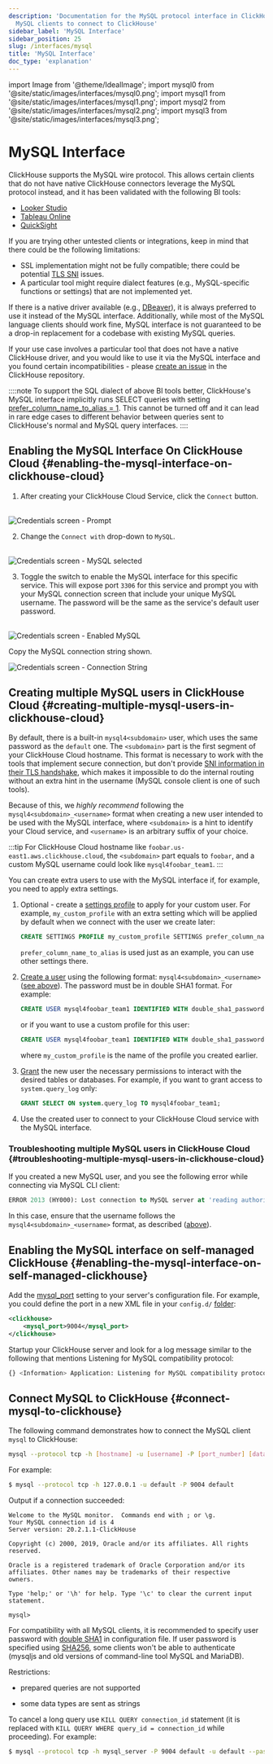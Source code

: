 ```yaml
---
description: 'Documentation for the MySQL protocol interface in ClickHouse, allowing
  MySQL clients to connect to ClickHouse'
sidebar_label: 'MySQL Interface'
sidebar_position: 25
slug: /interfaces/mysql
title: 'MySQL Interface'
doc_type: 'explanation'
---
```


import Image from '@theme/IdealImage';
import mysql0 from '@site/static/images/interfaces/mysql0.png';
import mysql1 from '@site/static/images/interfaces/mysql1.png';
import mysql2 from '@site/static/images/interfaces/mysql2.png';
import mysql3 from '@site/static/images/interfaces/mysql3.png';

# MySQL Interface

ClickHouse supports the MySQL wire protocol. This allows certain clients that do not have native ClickHouse connectors leverage the MySQL protocol instead, and it has been validated with the following BI tools:

- [Looker Studio](../integrations/data-visualization/looker-studio-and-clickhouse.md)
- [Tableau Online](../integrations/tableau-online)
- [QuickSight](../integrations/quicksight)

If you are trying other untested clients or integrations, keep in mind that there could be the following limitations:

- SSL implementation might not be fully compatible; there could be potential [TLS SNI](https://www.cloudflare.com/learning/ssl/what-is-sni/) issues.
- A particular tool might require dialect features (e.g., MySQL-specific functions or settings) that are not implemented yet.

If there is a native driver available (e.g., [DBeaver](../integrations/dbeaver)), it is always preferred to use it instead of the MySQL interface. Additionally, while most of the MySQL language clients should work fine, MySQL interface is not guaranteed to be a drop-in replacement for a codebase with existing MySQL queries.

If your use case involves a particular tool that does not have a native ClickHouse driver, and you would like to use it via the MySQL interface and you found certain incompatibilities - please [create an issue](https://github.com/ClickHouse/ClickHouse/issues) in the ClickHouse repository.

::::note
To support the SQL dialect of above BI tools better, ClickHouse's MySQL interface implicitly runs SELECT queries with setting [prefer_column_name_to_alias = 1](/operations/settings/settings#prefer_column_name_to_alias).
This cannot be turned off and it can lead in rare edge cases to different behavior between queries sent to ClickHouse's normal and MySQL query interfaces.
::::

## Enabling the MySQL Interface On ClickHouse Cloud {#enabling-the-mysql-interface-on-clickhouse-cloud}

1. After creating your ClickHouse Cloud Service, click the `Connect` button.

<br/>

<Image img={mysql0} alt="Credentials screen - Prompt" size="md"/>

2. Change the `Connect with` drop-down to `MySQL`. 

<br/>

<Image img={mysql1} alt="Credentials screen - MySQL selected" size="md" />

3. Toggle the switch to enable the MySQL interface for this specific service. This will expose port `3306` for this service and prompt you with your MySQL connection screen that include your unique MySQL username. The password will be the same as the service's default user password.

<br/>

<Image img={mysql2} alt="Credentials screen - Enabled MySQL" size="md"/>

Copy the MySQL connection string shown.

<Image img={mysql3} alt="Credentials screen - Connection String" size="md"/>

## Creating multiple MySQL users in ClickHouse Cloud {#creating-multiple-mysql-users-in-clickhouse-cloud}

By default, there is a built-in `mysql4<subdomain>` user, which uses the same password as the `default` one. The `<subdomain>` part is the first segment of your ClickHouse Cloud hostname. This format is necessary to work with the tools that implement secure connection, but don't provide [SNI information in their TLS handshake](https://www.cloudflare.com/learning/ssl/what-is-sni), which makes it impossible to do the internal routing without an extra hint in the username (MySQL console client is one of such tools).

Because of this, we _highly recommend_ following the `mysql4<subdomain>_<username>` format when creating a new user intended to be used with the MySQL interface, where `<subdomain>` is a hint to identify your Cloud service, and `<username>` is an arbitrary suffix of your choice.

:::tip
For ClickHouse Cloud hostname like `foobar.us-east1.aws.clickhouse.cloud`, the `<subdomain>` part equals to `foobar`, and a custom MySQL username could look like `mysql4foobar_team1`.
:::

You can create extra users to use with the MySQL interface if, for example, you need to apply extra settings.

1. Optional - create a [settings profile](/sql-reference/statements/create/settings-profile) to apply for your custom user. For example, `my_custom_profile` with an extra setting which will be applied by default when we connect with the user we create later:

    ```sql
    CREATE SETTINGS PROFILE my_custom_profile SETTINGS prefer_column_name_to_alias=1;
    ```

    `prefer_column_name_to_alias` is used just as an example, you can use other settings there.
2. [Create a user](/sql-reference/statements/create/user) using the following format: `mysql4<subdomain>_<username>` ([see above](#creating-multiple-mysql-users-in-clickhouse-cloud)). The password must be in double SHA1 format. For example:

    ```sql
    CREATE USER mysql4foobar_team1 IDENTIFIED WITH double_sha1_password BY 'YourPassword42$';
    ```

    or if you want to use a custom profile for this user:

    ```sql
    CREATE USER mysql4foobar_team1 IDENTIFIED WITH double_sha1_password BY 'YourPassword42$' SETTINGS PROFILE 'my_custom_profile';
    ```

    where `my_custom_profile` is the name of the profile you created earlier.
3. [Grant](/sql-reference/statements/grant) the new user the necessary permissions to interact with the desired tables or databases. For example, if you want to grant access to `system.query_log` only:

    ```sql
    GRANT SELECT ON system.query_log TO mysql4foobar_team1;
    ```

4. Use the created user to connect to your ClickHouse Cloud service with the MySQL interface.

### Troubleshooting multiple MySQL users in ClickHouse Cloud {#troubleshooting-multiple-mysql-users-in-clickhouse-cloud}

If you created a new MySQL user, and you see the following error while connecting via MySQL CLI client:

```sql
ERROR 2013 (HY000): Lost connection to MySQL server at 'reading authorization packet', system error: 54
```

In this case, ensure that the username follows the `mysql4<subdomain>_<username>` format, as described ([above](#creating-multiple-mysql-users-in-clickhouse-cloud)).

## Enabling the MySQL interface on self-managed ClickHouse {#enabling-the-mysql-interface-on-self-managed-clickhouse}

Add the [mysql_port](../operations/server-configuration-parameters/settings.md#mysql_port) setting to your server's configuration file. For example, you could define the port in a new XML file in your `config.d/` [folder](../operations/configuration-files):

```xml
<clickhouse>
    <mysql_port>9004</mysql_port>
</clickhouse>
```

Startup your ClickHouse server and look for a log message similar to the following that mentions Listening for MySQL compatibility protocol:

```bash
{} <Information> Application: Listening for MySQL compatibility protocol: 127.0.0.1:9004
```

## Connect MySQL to ClickHouse {#connect-mysql-to-clickhouse}

The following command demonstrates how to connect the MySQL client `mysql` to ClickHouse:

```bash
mysql --protocol tcp -h [hostname] -u [username] -P [port_number] [database_name]
```

For example:

```bash
$ mysql --protocol tcp -h 127.0.0.1 -u default -P 9004 default
```

Output if a connection succeeded:

```text
Welcome to the MySQL monitor.  Commands end with ; or \g.
Your MySQL connection id is 4
Server version: 20.2.1.1-ClickHouse

Copyright (c) 2000, 2019, Oracle and/or its affiliates. All rights reserved.

Oracle is a registered trademark of Oracle Corporation and/or its
affiliates. Other names may be trademarks of their respective
owners.

Type 'help;' or '\h' for help. Type '\c' to clear the current input statement.

mysql>
```

For compatibility with all MySQL clients, it is recommended to specify user password with [double SHA1](/operations/settings/settings-users#user-namepassword) in configuration file.
If user password is specified using [SHA256](/sql-reference/functions/hash-functions#SHA256), some clients won't be able to authenticate (mysqljs and old versions of command-line tool MySQL and MariaDB).

Restrictions:

- prepared queries are not supported

- some data types are sent as strings

To cancel a long query use `KILL QUERY connection_id` statement (it is replaced with `KILL QUERY WHERE query_id = connection_id` while proceeding). For example:

```bash
$ mysql --protocol tcp -h mysql_server -P 9004 default -u default --password=123 -e "KILL QUERY 123456;"
```

